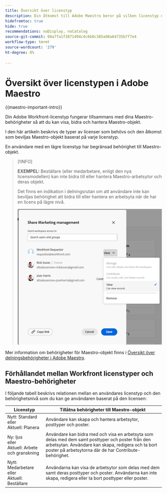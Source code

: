 ```yaml
---
title: Översikt över licenstyp
description: Din åtkomst till Adobe Maestro beror på vilken licenstyp du har, förutom din behörighet till Maestro-objekt.
hidefromtoc: true
hide: true
recommendations: noDisplay, noCatalog
source-git-commit: 08a7fa1f3871494c4c6b0c385a98a64735b7f7e4
workflow-type: tm+mt
source-wordcount: '279'
ht-degree: 0%

---
```


<!--update the metadata with real things when making this public; also update the description with something like this: Not all users in the organization have the same access and permissions to use Adobe Maestro. This article describes the levels of access that users could have to Adobe Maestro. -->
<!--update the title and the metadata title if Maestro is NOT its own product - because the title is too generic for it being a Workfront capability-->

# Översikt över licenstypen i Adobe Maestro

{{maestro-important-intro}}

Din Adobe Workfront-licenstyp fungerar tillsammans med dina Maestro-behörigheter så att du kan visa, bidra och hantera Maestro-objekt.

I den här artikeln beskrivs de typer av licenser som behövs och den åtkomst som beviljas Maestro-objekt baserat på varje licenstyp.

En användare med en lägre licenstyp har begränsad behörighet till Maestro-objekt.

>[!INFO]
>
>**EXEMPEL:** Beställare (eller medarbetare, enligt den nya licensmodellen) kan inte bidra till eller hantera Maestro-arbetsytor och deras objekt.
>
>Det finns en indikation i delningsrutan om att användare inte kan beviljas behörighet att bidra till eller hantera en arbetsyta när de har en licens på lägre nivå.
>
>![](assets/permissions-grayed-out-for-requestor-user.png)


Mer information om behörigheter för Maestro-objekt finns i [Översikt över delningsbehörigheter i Adobe Maestro](/help/quicksilver/maestro/access/sharing-permissions-overview.md).

## Förhållandet mellan Workfront licenstyper och Maestro-behörigheter

I följande tabell beskrivs relationen mellan en användares licenstyp och den behörighetsnivå som du kan ge användaren baserat på den licensen:


| Licenstyp | Tillåtna behörigheter till Maestro-objekt |
|------------------------------------------------|-------------------------------------------------------------------------------------------------------------------------------------------------------------------------------|
| Nytt: Standard <br> eller <br>Aktuell: Planera | Användare kan skapa och hantera arbetsytor, posttyper och poster. |
| Ny: ljus <br> eller <br>Aktuell: Arbete och granskning | Användare kan bidra med och visa en arbetsyta som delas med dem samt posttyper och poster från den arbetsytan.  Användare kan skapa, redigera och ta bort poster på arbetsytorna där de har Contribute-behörighet. |
| Nytt: Medarbetare <br> eller <br>Aktuell: Beställare | Användarna kan visa de arbetsytor som delas med dem samt deras posttyper och poster. Användarna kan inte skapa, redigera eller ta bort posttyper eller poster. |



